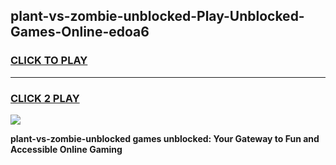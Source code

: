 
## plant-vs-zombie-unblocked-Play-Unblocked-Games-Online-edoa6
<h3>
<a href="https://premium76.site?title=plant-vs-zombie-unblocked&ref=25A">CLICK TO PLAY</a></h3>
<hr>

<h3>
<a href="https://premium76.site?title=plant-vs-zombie-unblocked&ref=25A">CLICK 2 PLAY</a>
  
</h3>

<a href="https://premium76.site?title=plant-vs-zombie-unblocked&ref=25A"><img src="https://clearcache.store/games.png"></a>


**plant-vs-zombie-unblocked games unblocked: Your Gateway to Fun and Accessible Online Gaming**
